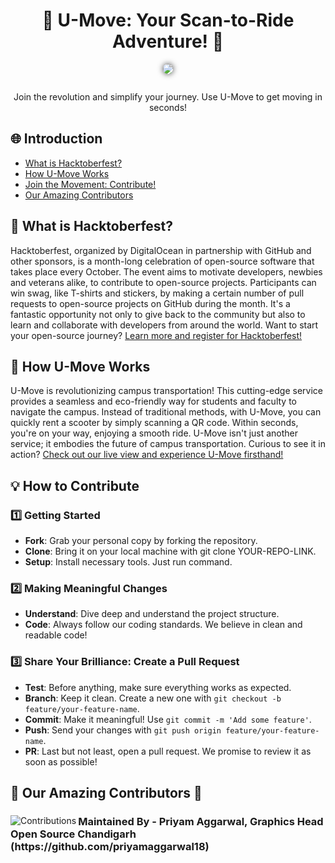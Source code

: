 <h1 style="text-align: center"> 🛴 U-Move: Your Scan-to-Ride Adventure! 🛴 </h1>

<div style="display: flex; justify-content: center"/>
<img src="https://i.imgur.com/ygckkfJ.jpg" style="border-radius: 25px; box-shadow: 0px 0px 10px 0px rgba(0,0,0,0.75); max-height: 400px; margin-bottom: 1em"/>
</div>

<p style = "text-align: center"> 
Join the revolution and simplify your journey. Use U-Move to get moving in seconds!
</p>


## 🌐 Introduction
- [What is Hacktoberfest?](#🍂-what-is-hacktoberfest)
- [How U-Move Works](#🚀-how-u-move-works)
- [Join the Movement: Contribute!](#💡-how-to-contribute)
- [Our Amazing Contributors](#🙌-our-amazing-contributors-🙌)


## 🍂 What is Hacktoberfest?

Hacktoberfest, organized by DigitalOcean in partnership with GitHub and other sponsors, is a month-long celebration of open-source software that takes place every October. The event aims to motivate developers, newbies and veterans alike, to contribute to open-source projects. Participants can win swag, like T-shirts and stickers, by making a certain number of pull requests to open-source projects on GitHub during the month. It's a fantastic opportunity not only to give back to the community but also to learn and collaborate with developers from around the world. Want to start your open-source journey? [Learn more and register for Hacktoberfest!](https://hacktoberfest.digitalocean.com/)

## 🚀 How U-Move Works

U-Move is revolutionizing campus transportation! This cutting-edge service provides a seamless and eco-friendly way for students and faculty to navigate the campus. Instead of traditional methods, with U-Move, you can quickly rent a scooter by simply scanning a QR code. Within seconds, you're on your way, enjoying a smooth ride. U-Move isn't just another service; it embodies the future of campus transportation. Curious to see it in action? [Check out our live view and experience U-Move firsthand!](https://u-move-scan-to-ride-service.pages.dev/)

## 💡 How to Contribute

  ### 1️⃣ Getting Started

  - **Fork**: Grab your personal copy by forking the repository.
  - **Clone**: Bring it on your local machine with git clone YOUR-REPO-LINK.
  - **Setup**: Install necessary tools. Just run command.

  ### 2️⃣ Making Meaningful Changes

  - **Understand**: Dive deep and understand the project structure.
  - **Code**: Always follow our coding standards. We believe in clean and readable code!

  ### 3️⃣ Share Your Brilliance: Create a Pull Request

  - **Test**: Before anything, make sure everything works as expected.
  - **Branch**: Keep it clean. Create a new one with `git checkout -b feature/your-feature-name`.
  - **Commit**: Make it meaningful! Use `git commit -m 'Add some feature'`.
  - **Push**: Send your changes with `git push origin feature/your-feature-name`.
  - **PR**: Last but not least, open a pull request. We promise to review it as soon as possible!

## 🙌 Our Amazing Contributors 🙌

<div align="left">
  <img src="https://contrib.rocks/image?repo=priyamaggarwal18/Game_Hub1" alt="Contributions" align="left">
  <h3 align="left">Maintained By - Priyam Aggarwal, Graphics Head Open Source Chandigarh (https://github.com/priyamaggarwal18)</h3>
</div>
